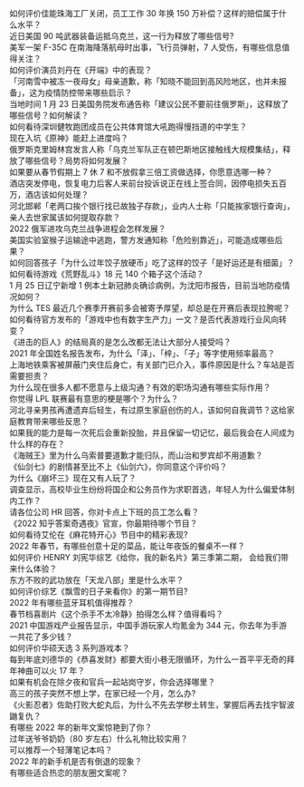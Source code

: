 如何评价佳能珠海工厂关闭，员工工作 30 年换 150 万补偿？这样的赔偿属于什么水平？  
近日美国 90 吨武器装备运抵乌克兰，这一行为释放了哪些信号?  
美军一架 F-35C 在南海降落航母时出事，飞行员弹射，7 人受伤，有哪些信息值得关注？  
如何评价演员刘丹在《开端》中的表现？  
「河南雪中被冻一夜母女」母亲道歉，称「知晓不能回到高风险地区，也并未报备」，这为疫情防控带来哪些启示？  
当地时间 1 月 23 日美国务院发布通告称「建议公民不要前往俄罗斯」，这释放了哪些信号？如何解读？  
如何看待深圳健牧跑团成员在公共体育馆大吼跑得慢挡道的中学生？  
现在入坑《原神》能赶上进度吗？  
俄罗斯克里姆林宫发言人称「乌克兰军队正在顿巴斯地区接触线大规模集结」，释放了哪些信号？局势将如何发展？  
如果要从春节假期上 7 休 7 和不放假拿三倍工资做选择，你愿意选哪一种？  
酒店突发停电，恢复电力后客人来前台投诉说正在线上签合同，因停电损失五百万，酒店该如何处理？  
河北邯郸「老两口挨个银行找已故独子存款」，业内人士称「只能挨家银行查询」，亲人去世家属该如何提取存款？  
2022 俄军进攻乌克兰战争进程会怎样发展？  
美国实验室猴子运输途中逃跑，警方发通知称「危险别靠近」，可能造成哪些后果？  
如何回答孩子「为什么过年饺子放硬币」吃了这样的饺子「是好运还是有细菌」？  
如何看待游戏《荒野乱斗》18 元 140 个箱子这个活动？  
1 月 25 日辽宁新增 1 例本土新冠肺炎确诊病例，为沈阳市报告，目前当地防疫情况如何？  
为什么 TES 最近几个赛季开赛前多会被寄予厚望，却总是在开赛后表现拉胯呢？  
如何看待官方发布的「游戏中也有数字生产力」一文？是否代表游戏行业风向转变？  
《进击的巨人》的结局真的是怎么改都无法让大部分人接受吗？  
2021 年全国姓名报告发布，为什么「泽」、「梓」、「子」等字使用频率最高？  
上海地铁乘客被屏蔽门夹住后身亡，有关部门已介入，事件原因是什么？车站是否需要担责？  
为什么现在很多人都不愿意与上级沟通？有效的职场沟通有哪些实际作用？  
你觉得 LPL 联赛最有意思的梗是哪个？为什么？  
河北寻亲男孩再遭遗弃后轻生，有过原生家庭创伤的人，该如何自我调节？这给家庭教育带来哪些反思？  
如果我的能力是每一次死后会重新投胎，并且保留一切记忆，最后我会在人间成为什么样的存在？  
《海贼王》里为什么乌索普要道歉才能归队，而山治和罗宾却不用道歉？  
《仙剑七》的剧情甚至比不上《仙剑六》，你同意这个评价吗？  
为什么《崩坏三》现在又有人玩了？  
调查显示，高校毕业生纷纷将国企和公务员作为求职首选，年轻人为什么偏爱体制内工作？  
请各位公司 HR 回答，你对卡点上下班的员工怎么看？  
《2022 知乎答案奇遇夜》官宣，你最期待哪个节目？  
如何看待艾伦在《麻花特开心》节目中的精彩表现?  
2022 年春节，有哪些创意十足的菜品，能让年夜饭的餐桌不一样？  
如何评价 HENRY 刘宪华综艺《给你，我的新名片》第三季第二期， 会给我们带来什么体验？  
东方不败的武功放在「天龙八部」里是什么水平？  
如何评价综艺《飘雪的日子来看你》的第一期节目?  
2022 年有哪些蓝牙耳机值得推荐？  
春节档喜剧片《这个杀手不太冷静》拍得怎么样？值得看吗？  
2021 中国游戏产业报告显示，中国手游玩家人均氪金为 344 元，你去年为手游一共花了多少钱？  
如何评价华硕天选 3 系列游戏本？  
每到年底刘德华的《恭喜发财》都要大街小巷无限循环，为什么一首平平无奇的拜年神曲可以火 17 年？  
如果有机会在除夕夜和官兵一起站岗守岁，你会选择哪里？  
高三的孩子突然不想上学，在家已经一个月，怎么办?  
《火影忍者》佐助打败大蛇丸后，为什么不先去学秽土转生，掌握后再去找宇智波鼬复仇？  
有哪些 2022 年的新年文案惊艳到了你？  
过年送爷爷奶奶（80 岁左右）什么礼物比较实用？  
可以推荐一个轻薄笔记本吗？  
2022 年的新手机是否有倒退的现象？  
有哪些适合热恋的朋友圈文案呢？  
